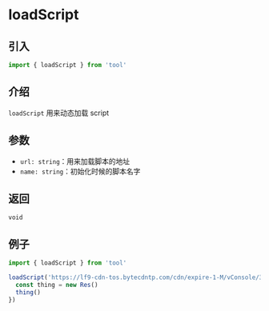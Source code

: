 # loadScript

## 引入

```ts
import { loadScript } from 'tool'
```

## 介绍

`loadScript` 用来动态加载 script

## 参数

- `url: string`：用来加载脚本的地址
- `name: string`：初始化时候的脚本名字

## 返回

`void`

## 例子

```ts
import { loadScript } from 'tool'

loadScript('https://lf9-cdn-tos.bytecdntp.com/cdn/expire-1-M/vConsole/3.12.1/vconsole.min.js', 'vConsole').then(Res => {
  const thing = new Res()
  thing()
})
```
